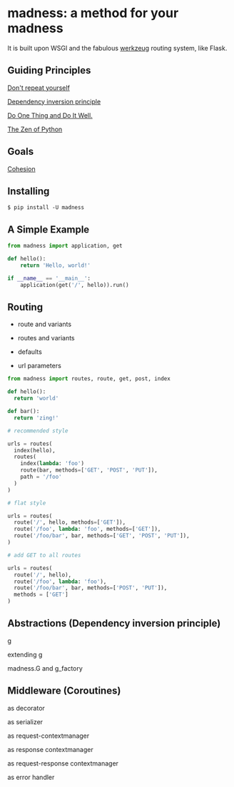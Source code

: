 # madness: a method for your madness

It is built upon WSGI and the fabulous [werkzeug](https://github.com/pallets/werkzeug) routing system, like Flask.



## Guiding Principles

[Don't repeat yourself](https://en.wikipedia.org/wiki/Don%27t_repeat_yourself)

[Dependency inversion principle](https://en.wikipedia.org/wiki/Dependency_inversion_principle)

[Do One Thing and Do It Well.](https://en.wikipedia.org/wiki/Unix_philosophy#Do_One_Thing_and_Do_It_Well)

[The Zen of Python](https://www.python.org/dev/peps/pep-0020/)

## Goals

[Cohesion](https://en.wikipedia.org/wiki/Cohesion_(computer_science))


## Installing

```console
$ pip install -U madness
```

## A Simple Example

```python
from madness import application, get

def hello():
    return 'Hello, world!'

if __name__ == '__main__':
    application(get('/', hello)).run()
```

## Routing

* route and variants

* routes and variants

* defaults

* url parameters

```python
from madness import routes, route, get, post, index

def hello():
  return 'world'

def bar():
  return 'zing!'

# recommended style

urls = routes(
  index(hello),
  routes(
    index(lambda: 'foo')
    route(bar, methods=['GET', 'POST', 'PUT']),
    path = '/foo'
  )
)

# flat style

urls = routes(
  route('/', hello, methods=['GET']),
  route('/foo', lambda: 'foo', methods=['GET']),
  route('/foo/bar', bar, methods=['GET', 'POST', 'PUT']),
)

# add GET to all routes

urls = routes(
  route('/', hello),
  route('/foo', lambda: 'foo'),
  route('/foo/bar', bar, methods=['POST', 'PUT']),
  methods = ['GET']
)


```

## Abstractions (Dependency inversion principle)

g

extending g

madness.G and g_factory


## Middleware (Coroutines)

as decorator

as serializer

as request-contextmanager

as response contextmanager

as request-response contextmanager

as error handler
